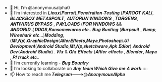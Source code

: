 - 👋 Hi, I’m @anonymousalpha0
- 👀 I’m interested in 𝑳𝒊𝒏𝒖𝒙(𝑷𝒂𝒓𝒓𝒐𝒕),𝑷𝒆𝒏𝒆𝒕𝒓𝒂𝒕𝒊𝒐𝒏-𝑻𝒆𝒔𝒕𝒊𝒏𝒈 (𝑷𝑨𝑹𝑶𝑶𝑻 𝑲𝑨𝑳𝑰, 𝑩𝑳𝑨𝑪𝑲𝑩𝑶𝑿 𝑴𝑬𝑻𝑨𝑺𝑷𝑶𝑰𝑳𝑻, 𝑨𝑼𝑻𝑶𝑹𝑼𝑵 𝑾𝑰𝑵𝑫𝑶𝑾𝑺 , 𝑻𝑶𝑹𝑮𝑬𝑵𝑺, 𝑨𝑵𝑻𝑰𝑽𝑰𝑹𝑼𝑺 𝑩𝒀𝑷𝑨𝑺𝑺 , 𝑷𝑨𝒀𝑳𝑶𝑨𝑫𝑺 (𝑭𝑶𝑹 𝑾𝑰𝑵𝑫𝑶𝑾𝑺 && 𝑨𝑵𝑫𝑶𝑹𝑰𝑫..)𝑫𝑫𝑶𝑺,𝑹𝒂𝒏𝒔𝒐𝒎𝒆𝒘𝒂𝒓𝒆𝒔 𝒆𝒕𝒄.. 𝑩𝒖𝒈 𝑩𝒖𝒏𝒕𝒊𝒏𝒈 (𝑩𝒖𝒓𝒑𝒔𝒖𝒊𝒕 , 𝑵𝒂𝒎𝒑, 𝑾𝒊𝒓𝒆𝒔𝒉𝒂𝒓𝒌 𝒆𝒕𝒄...)𝑴𝒐𝒅𝒅𝒊𝒏𝒈,(𝑴𝒕,𝑵𝒑).𝑮𝒓𝒂𝒑𝒉𝒊𝒄𝑫𝒆𝒔𝒊𝒈𝒏(𝑨𝒇𝒕𝒆𝒓𝑬𝒇𝒇𝒆𝒄𝒕𝒔,𝑴𝒂𝒚𝒂,𝑷𝒉𝒐𝒕𝒐𝒔𝒉𝒐𝒑).𝑼𝒊 𝑫𝒆𝒗𝒍𝒐𝒑𝒎𝒆𝒏𝒕(𝑨𝒏𝒅𝒓𝒐𝒊𝒅 𝑺𝒕𝒖𝒅𝒊𝒐,𝑴𝒕,𝑵𝒑,𝒔𝒌𝒆𝒕𝒄𝒉𝒘𝒂𝒓𝒆,𝑨𝒑𝒌 𝑬𝒅𝒊𝒐𝒓).𝑨𝒏𝒅𝒓𝒐𝒊𝒅 𝑫𝒆𝒗(𝑨𝒏𝒅𝒓𝒐𝒊𝒅 𝑺𝒕𝒖𝒅𝒊𝒐) . 𝑽𝒇𝒙 & 𝑮𝒇𝒙 𝑬𝒇𝒇𝒆𝒄𝒕𝒔 (𝑨𝒇𝒕𝒕𝒆𝒓 𝒆𝒇𝒇𝒆𝒄𝒕𝒔 , 𝑩𝒍𝒆𝒏𝒅𝒆𝒓, 𝑴𝒂𝒚𝒂 , 𝑷𝒇 𝒕𝒓𝒂𝒄𝒌 𝒆𝒕𝒄..
- 🌱 I’m currently learning - 𝑩𝒖𝒈 𝑩𝒐𝒖𝒏𝒕𝒓𝒚
- 💞️ I’m looking to collaborate on 𝑨𝒏𝒚 𝒕𝒆𝒂𝒎 𝑾𝒉𝒊𝒄𝒉 𝑮𝒊𝒗𝒆 𝒎𝒆 𝑨 𝒘𝒐𝒓𝒌:::::
- 📫 How to reach me 𝑻𝒆𝒍𝒆𝒈𝒓𝒂𝒎--->@𝑨𝒏𝒐𝒏𝒚𝒎𝒐𝒖𝒔𝑨𝒍𝒑𝒉𝒂

<!---
anonymousalpha0/anonymousalpha0 is a ✨ 𝑷𝒆𝒏𝒆𝒕𝒓𝒂𝒕𝒊𝒐𝒏-𝑻𝒆𝒔𝒕𝒆𝒓 ✨ repository because its `README.md` (this file) appears on your GitHub profile.
You can click the Preview link to take a look at your changes.
--->
